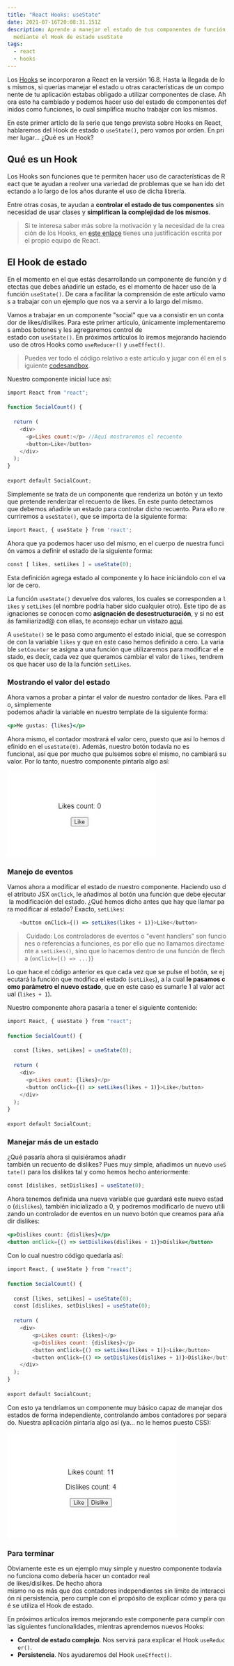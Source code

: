 ```yaml
---
title: "React Hooks: useState"
date: 2021-07-16T20:08:31.151Z
description: Aprende a manejar el estado de tus componentes de función en React
  mediante el Hook de estado useState
tags:
  - react
  - hooks
---
```

Los [Hooks](https://es.reactjs.org/docs/hooks-intro.html) se incorporaron a React en la versión 16.8. Hasta la llegada de los mismos, si querías manejar el estado u otras características de un componente de tu aplicación estabas obligado a utilizar componentes de clase. Ahora esto ha cambiado y podemos hacer uso del estado de componentes definidos como funciones, lo cual simplifica mucho trabajar con los mismos.

En este primer artíclo de la serie que tengo prevista sobre Hooks en React, hablaremos del Hook de estado o `useState()`, pero vamos por orden. En primer lugar... ¿Qué es un Hook?

## Qué es un Hook

Los Hooks son funciones que te permiten hacer uso de características de React que te ayudan a reolver una variedad de problemas que se han ido detectando a lo largo de los años durante el uso de dicha librería.

Entre otras cosas, te ayudan a **controlar el estado de tus componentes** sin necesidad de usar clases y **simplifican la complejidad de los mismos**.

> Si te interesa saber más sobre la motivación y la necesidad de la creación de los Hooks, en [este enlace](https://es.reactjs.org/docs/hooks-intro.html#motivation) tienes una justificación escrita por el propio equipo de React.

## El Hook de estado

En el momento en el que estás desarrollando un componente de función y detectas que debes añadirle un estado, es el momento de hacer uso de la función `useState()`. De cara a facilitar la comprensión de este artículo vamos a trabajar con un ejemplo que nos va a servir a lo largo del mismo.

Vamos a trabajar en un componente "social" que va a consistir en un contador de likes/dislikes. Para este primer artículo, únicamente implementaremos ambos botones y les agregaremos control de estado con `useState()`. En próximos artículos lo iremos mejorando haciendo uso de otros Hooks como `useReducer()` y `useEffect()`.

> Puedes ver todo el código relativo a este artículo y jugar con él en el siguiente [codesandbox](https://codesandbox.io/s/wandering-cloud-c4cbn?file=/src/components/LikeButton.js:0-275).

Nuestro componente inicial luce así:

```jsx
import React from "react";

function SocialCount() { 

  return (
    <div> 
      <p>Likes count:</p> //Aquí mostraremos el recuento
      <button>Like</button>
    </div>
  );
}

export default SocialCount;
```

Simplemente se trata de un componente que renderiza un botón y un texto que pretende renderizar el recuento de likes. En este punto detectamos que debemos añadirle un estado para controlar dicho recuento. Para ello recurriremos a `useState()`, que se importa de la siguiente forma:

```javascript
import React, { useState } from 'react';
```

Ahora que ya podemos hacer uso del mismo, en el cuerpo de nuestra función vamos a definir el estado de la siguiente forma:

```javascript
const [ likes, setLikes ] = useState(0);
```

Esta definición agrega estado al componente y lo hace iniciándolo con el valor de cero. 

La función `useState()` devuelve dos valores, los cuales se corresponden a `likes` y `setLikes` (el nombre podría haber sido cualquier otro). Este tipo de asignaciones se conocen como **asignación de desestructuración**, y si no estás familiarizad@ con ellas, te aconsejo echar un vistazo [aquí](https://developer.mozilla.org/es/docs/Web/JavaScript/Reference/Operators/Destructuring_assignment#descripci%C3%B3n).

A `useState()` se le pasa como argumento el estado inicial, que se corresponde con la variable `likes` y que en este caso hemos definido a cero. La variable `setCounter` se asigna a una función que utilizaremos para modificar el estado, es decir, cada vez que queramos cambiar el valor de `likes`, tendremos que hacer uso de la la función `setLikes`.

### Mostrando el valor del estado

Ahora vamos a probar a pintar el valor de nuestro contador de likes. Para ello, simplemente podemos añadir la variable en nuestro template de la siguiente forma:

```jsx
<p>Me gustas: {likes}</p>
```

Ahora mismo, el contador mostrará el valor cero, puesto que así lo hemos definido en el `useState(0)`. Además, nuestro botón todavía no es funcional, así que por mucho que pulsemos sobre el mismo, no cambiará su valor. Por lo tanto, nuestro componente pintaría algo así:

![likes count](count-0.jpg "likes count")

### Manejo de eventos

Vamos ahora a modificar el estado de nuestro componente. Haciendo uso del atributo JSX `onClick`, le añadimos al botón una función que debe ejecutar la modificación del estado. ¿Qué hemos dicho antes que hay que llamar para modificar al estado? Exacto, `setLikes`:

```jsx
    <button onClick={() => setLikes(likes + 1)}>Like</button>
```

>  Cuidado: Los controladores de eventos o "event handlers" son funciones o referencias a funciones, es por ello que no llamamos directamente a `setLikes()`, sino que lo hacemos dentro de una función de flecha (`onClick={() => ...}`)

Lo que hace el código anterior es que cada vez que se pulse el botón, se ejecutará la función que modifica el estado (`setLikes`), a la cual **le pasamos como parámetro el nuevo estado**, que en este caso es sumarle 1 al valor actual (`likes + 1`).

Nuestro componente ahora pasaría a tener el siguiente contenido:

```jsx
import React, { useState } from "react";

function SocialCount() {

  const [likes, setLikes] = useState(0);

  return (
    <div>
      <p>Likes count: {likes}</p>
      <button onClick={() => setLikes(likes + 1)}>Like</button>
    </div>
  );
}

export default SocialCount;
```

### Manejar más de un estado

¿Qué pasaría ahora si quisiéramos añadir también un recuento de dislikes? Pues muy simple, añadimos un nuevo `useState()` para los dislikes tal y como hemos hecho anteriormente:

```javascript
const [dislikes, setDislikes] = useState(0);
```

Ahora tenemos definida una nueva variable que guardará este nuevo estado (`dislikes`), también inicializado a 0, y podremos modificarlo de nuevo utilizando un controlador de eventos en un nuevo botón que creamos para añadir dislikes:

```jsx
<p>Dislikes count: {dislikes}</p>
<button onClick={() => setDislikes(dislikes + 1)}>Dislike</button>
```

Con lo cual nuestro código quedaría así:

```jsx
import React, { useState } from "react";

function SocialCount() {

  const [likes, setLikes] = useState(0);
  const [dislikes, setDislikes] = useState(0);

  return (
    <div>
        <p>Likes count: {likes}</p>
        <p>Dislikes count: {dislikes}</p>
        <button onClick={() => setLikes(likes + 1)}>Like</button>
        <button onClick={() => setDislikes(dislikes + 1)}>Dislike</button>
    </div>
  );
}

export default SocialCount;
```

Con esto ya tendríamos un componente muy básico capaz de manejar dos estados de forma independiente, controlando ambos contadores por separado. Nuestra aplicación pintaría algo así (ya... no le hemos puesto CSS):

![likes-dislikes count](likes-dislikes.jpg "likes-dislikes count")

### Para terminar

Obviamente este es un ejemplo muy simple y nuestro componente todavía no funciona como debería hacer un contador real de likes/dislikes. De hecho ahora mismo no es más que dos contadores independientes sin límite de interacción ni persistencia, pero cumple con el propósito de explicar cómo y para qué se utiliza el Hook de estado.

En próximos artículos iremos mejorando este componente para cumplir con las siguientes funcionalidades, mientras aprendemos nuevos Hooks:

* **Control de estado complejo**. Nos servirá para explicar el Hook `useReducer()`.
* **Persistencia**. Nos ayudaremos del Hook `useEffect()`.